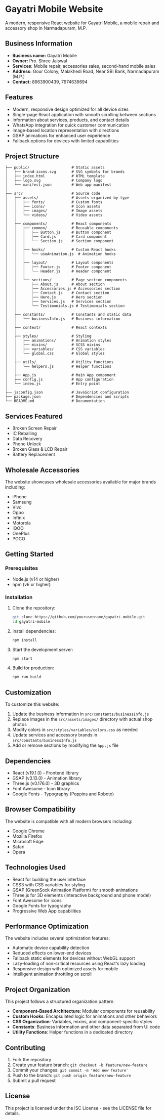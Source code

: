 # Gayatri Mobile Website

A modern, responsive React website for Gayatri Mobile, a mobile repair and accessory shop in Narmadapuram, M.P.

## Business Information

- **Business name:** Gayatri Mobile
- **Owner:** Pro. Shree Jaiswal
- **Services:** Mobile repair, accessories sales, second-hand mobile sales
- **Address:** Gour Colony, Malakhedi Road, Near SBI Bank, Narmadapuram (M.P.)
- **Contact:** 8963900439, 7974639694

## Features

- Modern, responsive design optimized for all device sizes
- Single-page React application with smooth scrolling between sections
- Information about services, products, and contact details
- WhatsApp integration for quick customer communication
- Image-based location representation with directions
- GSAP animations for enhanced user experience
- Fallback options for devices with limited capabilities

## Project Structure

```
├── public/                   # Static assets
│   ├── brand-icons.svg       # SVG symbols for brands
│   ├── index.html            # HTML template
│   ├── logo.svg              # Company logo
│   └── manifest.json         # Web app manifest
│
├── src/                      # Source code
│   ├── assets/               # Assets organized by type
│   │   ├── fonts/            # Custom fonts
│   │   ├── icons/            # Icon assets
│   │   ├── images/           # Image assets
│   │   └── videos/           # Video assets
│   │
│   ├── components/           # React components
│   │   ├── common/           # Reusable components
│   │   │   ├── Button.js     # Button component
│   │   │   ├── Card.js       # Card component
│   │   │   └── Section.js    # Section component
│   │   │
│   │   ├── hooks/            # Custom React hooks
│   │   │   └── useAnimation.js  # Animation hooks
│   │   │
│   │   ├── layout/           # Layout components
│   │   │   ├── Footer.js     # Footer component
│   │   │   └── Header.js     # Header component
│   │   │
│   │   └── sections/         # Page section components
│   │       ├── About.js      # About section
│   │       ├── Accessories.js # Accessories section
│   │       ├── Contact.js    # Contact section
│   │       ├── Hero.js       # Hero section
│   │       ├── Services.js   # Services section
│   │       └── Testimonials.js # Testimonials section
│   │
│   ├── constants/            # Constants and static data
│   │   └── businessInfo.js   # Business information
│   │
│   ├── context/              # React contexts
│   │
│   ├── styles/               # Styling
│   │   ├── animations/       # Animation styles
│   │   ├── mixins/           # SCSS mixins
│   │   ├── variables/        # CSS variables
│   │   └── global.css        # Global styles
│   │
│   ├── utils/                # Utility functions
│   │   └── helpers.js        # Helper functions
│   │
│   ├── App.js                # Main App component
│   ├── config.js             # App configuration
│   └── index.js              # Entry point
│
├── jsconfig.json             # JavaScript configuration
├── package.json              # Dependencies and scripts
└── README.md                 # Documentation
```

## Services Featured

- Broken Screen Repair
- IC Reballing
- Data Recovery
- Phone Unlock
- Broken Glass & LCD Repair
- Battery Replacement

## Wholesale Accessories

The website showcases wholesale accessories available for major brands including:
- iPhone
- Samsung
- Vivo
- Oppo
- Infinix
- Motorola
- IQOO
- OnePlus
- POCO

## Getting Started

### Prerequisites

- Node.js (v14 or higher)
- npm (v6 or higher)

### Installation

1. Clone the repository:
   ```bash
   git clone https://github.com/yourusername/gayatri-mobile.git
   cd gayatri-mobile
   ```

2. Install dependencies:
   ```bash
   npm install
   ```

3. Start the development server:
   ```bash
   npm start
   ```

4. Build for production:
   ```bash
   npm run build
   ```

## Customization

To customize this website:

1. Update the business information in `src/constants/businessInfo.js`
2. Replace images in the `src/assets/images/` directory with actual shop photos
3. Modify colors in `src/styles/variables/colors.css` as needed
4. Update services and accessory brands in `src/constants/businessInfo.js`
5. Add or remove sections by modifying the `App.js` file

## Dependencies

- React (v19.1.0) - Frontend library
- GSAP (v3.13.0) - Animation library
- Three.js (v0.176.0) - 3D graphics
- Font Awesome - Icon library
- Google Fonts - Typography (Poppins and Roboto)

## Browser Compatibility

The website is compatible with all modern browsers including:
- Google Chrome
- Mozilla Firefox
- Microsoft Edge
- Safari
- Opera

## Technologies Used

- React for building the user interface
- CSS3 with CSS variables for styling
- GSAP (GreenSock Animation Platform) for smooth animations
- Three.js for 3D elements (interactive background and phone model)
- Font Awesome for icons
- Google Fonts for typography
- Progressive Web App capabilities

## Performance Optimization

The website includes several optimization features:

- Automatic device capability detection
- Reduced effects on lower-end devices
- Fallback static elements for devices without WebGL support
- Lazy-loading of non-critical resources using React's lazy loading
- Responsive design with optimized assets for mobile
- Intelligent animation throttling on scroll

## Project Organization

This project follows a structured organization pattern:

- **Component-Based Architecture**: Modular components for reusability
- **Custom Hooks**: Encapsulated logic for animations and other behaviors
- **CSS Organization**: Variables, mixins, and component-specific styles
- **Constants**: Business information and other data separated from UI code
- **Utility Functions**: Helper functions in a dedicated directory

## Contributing

1. Fork the repository
2. Create your feature branch: `git checkout -b feature/new-feature`
3. Commit your changes: `git commit -m 'Add new feature'`
4. Push to the branch: `git push origin feature/new-feature`
5. Submit a pull request

## License

This project is licensed under the ISC License - see the LICENSE file for details.
